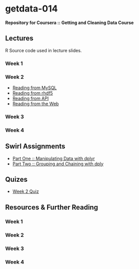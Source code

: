 # getdata-014
__Repository for Coursera :: Getting and Cleaning Data Course__

## Lectures ##
R Source code used in lecture slides.

### Week 1 ###

### Week 2 ###
* [Reading from MySQL](https://github.com/nickhepler/getdata-013/blob/master/lecture/reading_mySQL.R)
* [Reading from rhdf5](https://github.com/nickhepler/getdata-013/blob/master/lecture/reading_rhdf5.R)
* [Reading from API](https://github.com/nickhepler/getdata-013/blob/master/lecture/reading_api.R)
* [Reading from the Web](https://github.com/nickhepler/getdata-013/blob/master/lecture/reading_web.R)

### Week 3 ###

### Week 4 ###

## Swirl Assignments ##
* [Part One :: Manipulating Data with dplyr](https://github.com/nickhepler/getdata-013/blob/master/swirl/dplyr_part1.R)
* [Part Two :: Grouping and Chaining with dply](https://github.com/nickhepler/getdata-013/blob/master/swirl/dplyr_part2.R)

## Quizes ##
* [Week 2 Quiz](https://github.com/nickhepler/getdata-013/blob/master/quiz/quiz_2.R)

## Resources & Further Reading ##
### Week 1 ###

### Week 2 ###

### Week 3 ###

### Week 4 ###
